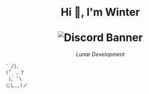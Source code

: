<h1 align="center">
  Hi 👋, I'm Winter
  <br><br>
  <img src="https://discord.c99.nl/widget/theme-3/683530527239962627.png" alt="Discord Banner">
</h1>
<p align="center">
  <i>
    <a style="text-decoration: none;"  href="https://lunardev.group/">
      Lunar Development
    </a>
  </i>
</p>

```
` ╱|、
(˚ˎ 。7  
 |、˜〵          
じしˍ,)ノ
```
